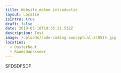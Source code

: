 ```yaml
---
title: Website maken introductie
layout: Locatie
isIntro: true
draft: false
date: 2019-05-18T19:35:21.532Z
description: Test
image: /uploads/code-coding-conceptual-248515.jpg
locaties:
  - Oosterhout
  - Raamsdonksveer
---
```

SFDSDFSDF
